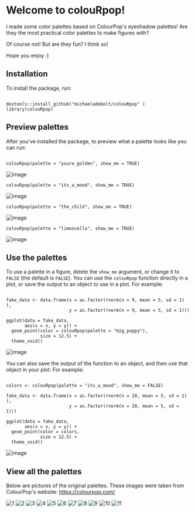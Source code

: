 # Welcome to colouRpop!

I made some color palettes based on ColourPop's eyeshadow palettes! Are they the most practical color palettes to make figures with? 

Of course not! But are they fun? I think so! 

Hope you enjoy :) 


## Installation
To install the package, run:

```

devtools::install_github("michaeladebolt/colouRpop" )
library(colouRpop)

```

## Preview palettes
After you've installed the package, to preview what a palette looks like you can run: 

```

colouRpop(palette = "youre_golden", show_me = TRUE)

```

![image](https://user-images.githubusercontent.com/32584911/151691852-ac328d90-e1bd-46d1-9b1c-d719a066f09f.png)

```
colouRpop(palette = "its_a_mood", show_me = TRUE)
```
![image](https://user-images.githubusercontent.com/32584911/151691884-6705eb08-e5d1-42c8-bc44-69adbeea876d.png)


```
colouRpop(palette = "the_child", show_me = TRUE)
```

![image](https://user-images.githubusercontent.com/32584911/151691893-71e7f8e7-01c4-4f51-9f29-762992222342.png)


```
colouRpop(palette = "limoncello", show_me = TRUE)

```

![image](https://user-images.githubusercontent.com/32584911/151691931-3cc65bc5-a5d8-4b81-bf81-8a0e23b53395.png)


## Use the palettes
To use a palette in a figure, delete the `show_me` argument, or change it to `FALSE` (the default is `FALSE`). You can use the `colouRpop` function directly in a plot, or save the output to an object to use in a plot. For example:

```

fake_data <- data.frame(x = as.factor(rnorm(n = 9, mean = 5, sd = 1) ),
                        y = as.factor(rnorm(n = 9, mean = 5, sd = 1)))

ggplot(data = fake_data, 
       aes(x = x, y = y)) +
  geom_point(color = colouRpop(palette = "big_poppy"), 
             size = 12.5) +
  theme_void() 

```



![image](https://user-images.githubusercontent.com/32584911/151461007-4afd2a3b-e001-4ae1-a17c-2fbc1b9762e1.png)


You can also save the output of the function to an object, and then use that object in your plot. For example:


```

colors <- colouRpop(palette = "its_a_mood", show_me = FALSE)

fake_data <- data.frame(x = as.factor(rnorm(n = 28, mean = 5, sd = 1) ),
                        y = as.factor(rnorm(n = 28, mean = 5, sd = 1)))

ggplot(data = fake_data, 
       aes(x = x, y = y)) +
  geom_point(color = colors, 
             size = 12.5) +
  theme_void() 

```

![image](https://user-images.githubusercontent.com/32584911/151461131-902f27c3-e807-4762-b7ce-33a7eb6d3008.png)

## View all the palettes
Below are pictures of the original palettes. These images were taken from ColourPop's website: https://colourpop.com/




![1](https://user-images.githubusercontent.com/32584911/151690814-bb9dd93b-dd85-4c25-82d0-5ab69bd52445.png)
![2](https://user-images.githubusercontent.com/32584911/151690816-16506dd4-52eb-43af-b2de-9c127bfcb5d0.png)
![3](https://user-images.githubusercontent.com/32584911/151690817-76e64897-aacb-4c07-be81-5516ac114657.png)
![4](https://user-images.githubusercontent.com/32584911/151690818-a8acad61-a1d3-4eb7-b8dc-6cbda248b4b8.png)
![5](https://user-images.githubusercontent.com/32584911/151690819-f9e735af-cbc1-4446-9901-fa71e8254c9a.png)
![6](https://user-images.githubusercontent.com/32584911/151690820-9cead925-a3f7-4e67-8f62-abd1f706fb44.png)
![7](https://user-images.githubusercontent.com/32584911/151690821-7c134e94-2c6f-4c2d-a9ad-6f99b3df8205.png)
![8](https://user-images.githubusercontent.com/32584911/151690822-6b745363-7fc8-44f7-8bf5-8d67596d6f32.png)
![9](https://user-images.githubusercontent.com/32584911/151690824-9f070ede-af8b-401c-ac44-9319019d155f.png)
![10](https://user-images.githubusercontent.com/32584911/151690825-d3ab5d3e-5428-4424-bdff-db9f5ae5d575.png)
![11](https://user-images.githubusercontent.com/32584911/151690826-b53e59b0-b8e9-4798-8970-e17c1f9fde5c.png)



